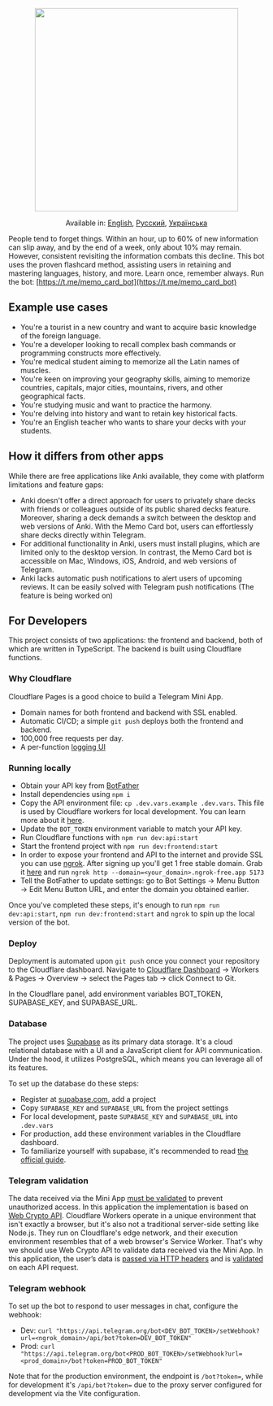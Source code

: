 <p align="center">
<img height="400" src="https://github.com/kubk/memo-card/assets/22447849/31956f52-950d-4cd9-a238-aa2b9271d429"/>
</p>

<p align="center">
  Available in: <a href="./README.md">English</a>, <a href="./README.ru.md">Русский</a>, <a href="./README.ua.md">Українська</a>
</p>

People tend to forget things. Within an hour, up to 60% of new information can slip away, and by the end of a week, only about 10% may remain. However, consistent revisiting the information combats this decline. This bot uses the proven flashcard method, assisting users in retaining and mastering languages, history, and more. Learn once, remember always. Run the bot: [https://t.me/memo_card_bot](https://t.me/memo_card_bot)

## Example use cases
- You're a tourist in a new country and want to acquire basic knowledge of the foreign language. 
- You're a developer looking to recall complex bash commands or programming constructs more effectively.
- You're medical student aiming to memorize all the Latin names of muscles.
- You're keen on improving your geography skills, aiming to memorize countries, capitals, major cities, mountains, rivers, and other geographical facts.
- You're studying music and want to practice the harmony.
- You're delving into history and want to retain key historical facts.
- You're an English teacher who wants to share your decks with your students.

## How it differs from other apps

While there are free applications like Anki available, they come with platform limitations and feature gaps:
- Anki doesn't offer a direct approach for users to privately share decks with friends or colleagues outside of its public shared decks feature. Moreover, sharing a deck demands a switch between the desktop and web versions of Anki. With the Memo Card bot, users can effortlessly share decks directly within Telegram.
- For additional functionality in Anki, users must install plugins, which are limited only to the desktop version. In contrast, the Memo Card bot is accessible on Mac, Windows, iOS, Android, and web versions of Telegram.
- Anki lacks automatic push notifications to alert users of upcoming reviews. It can be easily solved with Telegram push notifications (The feature is being worked on)

## For Developers

This project consists of two applications: the frontend and backend, both of which are written in TypeScript. The backend is built using Cloudflare functions.

### Why Cloudflare

Cloudflare Pages is a good choice to build a Telegram Mini App.
- Domain names for both frontend and backend with SSL enabled.
- Automatic CI/CD; a simple `git push` deploys both the frontend and backend.
- 100,000 free requests per day.
- A per-function [logging UI](https://developers.cloudflare.com/pages/platform/functions/debugging-and-logging/)

### Running locally
- Obtain your API key from [BotFather](https://core.telegram.org/bots/tutorial)
- Install dependencies using `npm i`
- Copy the API environment file: `cp .dev.vars.example .dev.vars`. This file is used by Cloudflare workers for local development. You can learn more about it [here](https://developers.cloudflare.com/workers/configuration/environment-variables/).
- Update the `BOT_TOKEN` environment variable to match your API key.
- Run Cloudflare functions with `npm run dev:api:start`
- Start the frontend project with `npm run dev:frontend:start`
- In order to expose your frontend and API to the internet and provide SSL you can use [ngrok](https://ngrok.com). After signing up you'll get 1 free stable domain. Grab it [here](https://dashboard.ngrok.com/cloud-edge/domains) and run `ngrok http --domain=<your_domain>.ngrok-free.app 5173`   
- Tell the BotFather to update settings: go to Bot Settings -> Menu Button -> Edit Menu Button URL, and enter the domain you obtained earlier.

Once you've completed these steps, it's enough to run `npm run dev:api:start`, `npm run dev:frontend:start` and `ngrok` to spin up the local version of the bot.

### Deploy
Deployment is automated upon `git push` once you connect your repository to the Cloudflare dashboard. Navigate to [Cloudflare Dashboard](https://dash.cloudflare.com/) -> Workers & Pages -> Overview -> select the Pages tab -> click Connect to Git.

In the Cloudflare panel, add environment variables BOT_TOKEN, SUPABASE_KEY, and SUPABASE_URL.

### Database
The project uses [Supabase](https://supabase.com/) as its primary data storage. It's a cloud relational database with a UI and a JavaScript client for API communication. Under the hood, it utilizes PostgreSQL, which means you can leverage all of its features.

To set up the database do these steps:

- Register at [supabase.com](https://supabase.com/dashboard/projects), add a project
- Copy `SUPABASE_KEY` and `SUPABASE_URL` from the project settings
- For local development, paste `SUPABASE_KEY` and `SUPABASE_URL` into `.dev.vars`
- For production, add these environment variables in the Cloudflare dashboard.
- To familiarize yourself with supabase, it's recommended to read [the official guide](https://supabase.com/docs/guides/database/overview).

### Telegram validation

The data received via the Mini App [must be validated](https://core.telegram.org/bots/webapps#testing-mini-apps) to prevent unauthorized access.
In this application the implementation is based on [Web Crypto API](https://developers.cloudflare.com/workers/runtime-apis/web-crypto/). Cloudflare Workers operate in a unique environment that isn't exactly a browser, but it's also not a traditional server-side setting like Node.js. They run on Cloudflare's edge network, and their execution environment resembles that of a web browser's Service Worker. That's why we should use Web Crypto API to validate data received via the Mini App. In this application, the user’s data is [passed via HTTP headers](https://github.com/kubk/memo-card/blob/main/src/lib/request/request.ts#L17) and is [validated](https://github.com/kubk/memo-card/blob/main/functions/lib/telegram/validate-telegram-request.ts#L26) on each API request.

### Telegram webhook

To set up the bot to respond to user messages in chat, configure the webhook:

- Dev: `curl "https://api.telegram.org/bot<DEV_BOT_TOKEN>/setWebhook?url=<ngrok_domain>/api/bot?token=DEV_BOT_TOKEN"`
- Prod: `curl "https://api.telegram.org/bot<PROD_BOT_TOKEN>/setWebhook?url=<prod_domain>/bot?token=PROD_BOT_TOKEN"`
 
Note that for the production environment, the endpoint is `/bot?token=`, while for development it's `/api/bot?token=` due to the proxy server configured for development via the Vite configuration.
